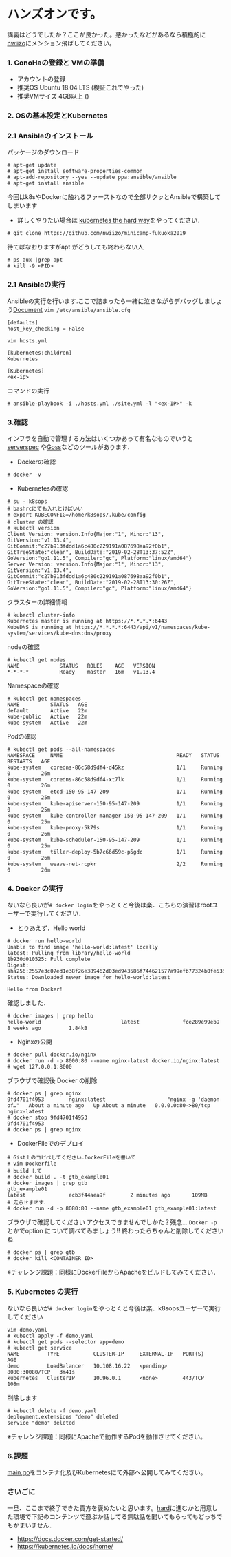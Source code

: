 # ハンズオンです。
講義はどうでしたか？ここが良かった。悪かったなどがあるなら積極的に[nwiizo](https://twitter.com/nwiizo)にメンション飛ばしてください。
### 1. ConoHaの登録と VMの準備
  - アカウントの登録
  - 推奨OS Ubuntu 18.04 LTS (検証これでやった)
  - 推奨VMサイズ 4GB以上 ()
  
### 2. OSの基本設定とKubernetes

### 2.1 Ansibleのインストール
パッケージのダウンロード
```
# apt-get update
# apt-get install software-properties-common
# apt-add-repository --yes --update ppa:ansible/ansible
# apt-get install ansible
```
今回はk8sやDockerに触れるファーストなので全部サクッとAnsibleで構築してしまいます  
 - 詳しくやりたい場合は [kubernetes the hard way](https://github.com/kelseyhightower/kubernetes-the-hard-way)をやってください．
```
# git clone https://github.com/nwiizo/minicamp-fukuoka2019
```
待てばなおりますがapt がどうしても終わらない人 
```
# ps aux |grep apt
# kill -9 <PID>
```

### 2.1  Ansibleの実行
Ansibleの実行を行います.ここで詰まったら一緒に泣きながらデバッグしましょう[Document](https://docs.ansible.com/#coreversionselect)
`vim /etc/ansible/ansible.cfg`
```
[defaults]
host_key_checking = False
```
`vim hosts.yml`
```
[kubernetes:children]
Kubernetes

[Kubernetes]
<ex-ip>
```
コマンドの実行
```
# ansible-playbook -i ./hosts.yml ./site.yml -l "<ex-IP>" -k
```

### 

### 3.確認
インフラを自動で管理する方法はいくつかあって有名なものでいうと[serverspec](https://github.com/mizzy/serverspec) や[Goss](https://github.com/aelsabbahy/goss)などのツールがあります．

- Dockerの確認
```
# docker -v
```
- Kubernetesの確認
```
# su - k8sops
# bashrcにでも入れとけばいい
# export KUBECONFIG=/home/k8sops/.kube/config
# cluster の確認
# kubectl version
Client Version: version.Info{Major:"1", Minor:"13", GitVersion:"v1.13.4", GitCommit:"c27b913fddd1a6c480c229191a087698aa92f0b1", GitTreeState:"clean", BuildDate:"2019-02-28T13:37:52Z", GoVersion:"go1.11.5", Compiler:"gc", Platform:"linux/amd64"}
Server Version: version.Info{Major:"1", Minor:"13", GitVersion:"v1.13.4", GitCommit:"c27b913fddd1a6c480c229191a087698aa92f0b1", GitTreeState:"clean", BuildDate:"2019-02-28T13:30:26Z", GoVersion:"go1.11.5", Compiler:"gc", Platform:"linux/amd64"}
```
クラスターの詳細情報
```
# kubectl cluster-info
Kubernetes master is running at https://*.*.*.*:6443
KubeDNS is running at https://*.*.*.*:6443/api/v1/namespaces/kube-system/services/kube-dns:dns/proxy
```
nodeの確認
```
# kubectl get nodes
NAME             STATUS   ROLES    AGE   VERSION
*-*-*-*          Ready    master   16m   v1.13.4
```
Namespaceの確認
```
# kubectl get namespaces
NAME          STATUS   AGE
default       Active   22m
kube-public   Active   22m
kube-system   Active   22m
```

Podの確認
```
# kubectl get pods --all-namespaces
NAMESPACE     NAME                                     READY   STATUS    RESTARTS   AGE
kube-system   coredns-86c58d9df4-d45kz                 1/1     Running   0          26m
kube-system   coredns-86c58d9df4-xt7lk                 1/1     Running   0          26m
kube-system   etcd-150-95-147-209                      1/1     Running   0          25m
kube-system   kube-apiserver-150-95-147-209            1/1     Running   0          25m
kube-system   kube-controller-manager-150-95-147-209   1/1     Running   0          25m
kube-system   kube-proxy-5k79s                         1/1     Running   0          26m
kube-system   kube-scheduler-150-95-147-209            1/1     Running   0          25m
kube-system   tiller-deploy-5b7c66d59c-p5gdc           1/1     Running   0          26m
kube-system   weave-net-rcpkr                          2/2     Running   0          26m
```

### 4. Docker の実行
ないなら良いが`# docker login`をやっとくと今後は楽．こちらの演習はrootユーザーで実行してください．
- とりあえず，Hello world
```
# docker run hello-world
Unable to find image 'hello-world:latest' locally
latest: Pulling from library/hello-world
1b930d010525: Pull complete
Digest: sha256:2557e3c07ed1e38f26e389462d03ed943586f744621577a99efb77324b0fe535
Status: Downloaded newer image for hello-world:latest

Hello from Docker!
```
確認しました．
```
# docker images | grep hello
hello-world                          latest              fce289e99eb9        8 weeks ago         1.84kB
```
- Nginxの公開
```
# docker pull docker.io/nginx
# docker run -d -p 8000:80 --name nginx-latest docker.io/nginx:latest
# wget 127.0.0.1:8000
```
ブラウザで確認後 Docker の削除
```
# docker ps | grep nginx
9fd4701f4953        nginx:latest                    "nginx -g 'daemon of…"   About a minute ago   Up About a minute   0.0.0.0:80->80/tcp   nginx-latest
# docker stop 9fd4701f4953
9fd4701f4953
# docker ps | grep nginx
```
- DockerFileでのデプロイ
```
# Gist上のコピペしてください.DockerFileを書いて
# vim Dockerfile
# build して
# docker build . -t gtb_example01
# docker images | grep gtb
gtb_example01
latest              ecb3f44aea9f        2 minutes ago       109MB 
# 走らせませす．
# docker run -d -p 8080:80 --name gtb_example01 gtb_example01:latest
```
ブラウザで確認してください アクセスできませんでしかた？残念… 
`Docker -p` とかでoption について調べてみましょう‼
終わったらちゃんと削除してくださいね
```
# docker ps | grep gtb
# docker kill <CONTAINER ID>
```
※チャレンジ課題：同様にDockerFileからApacheをビルドしてみてください．
### 5. Kubernetes の実行
ないなら良いが`# docker login`をやっとくと今後は楽．k8sopsユーザーで実行してください
```
vim demo.yaml
# kubectl apply -f demo.yaml
# kubectl get pods --selector app=demo
# kubectl get service
NAME         TYPE           CLUSTER-IP     EXTERNAL-IP   PORT(S)          AGE
demo         LoadBalancer   10.108.16.22   <pending>     8080:30080/TCP   3m41s
kubernetes   ClusterIP      10.96.0.1      <none>        443/TCP          108m
```


削除します
```
# kubectl delete -f demo.yaml
deployment.extensions "demo" deleted
service "demo" deleted
```

※チャレンジ課題：同様にApacheで動作するPodを動作させてください。
### 6.課題
[main.go](./main.go)をコンテナ化及びKubernetesにて外部へ公開してみてください。

### さいごに
一旦、ここまで終了できた貴方を褒めたいと思います。[hard](../hard)に進むかと用意した環境で下記のコンテンツで遊ぶか話してる無駄話を聞いてもらってもどっちでもかまいません．
- https://docs.docker.com/get-started/
- https://kubernetes.io/docs/home/
